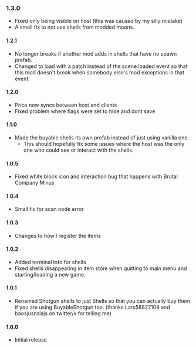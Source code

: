 ### 1.3.0
- Fixed only being visible on host (this was caused by my silly mistake)
- A small fix to not use shells from modded moons.

#### 1.2.1
- No longer breaks if another mod adds in shells that have no spawn prefab.
- Changed to load with a patch instead of the scene loaded event so that this mod doesn't break when somebody else's mod exceptions in that event.

#### 1.2.0
- Price now syncs between host and clients
- Fixed problem where flags were set to hide and dont save

#### 1.1.0
- Made the buyable shells its own prefab instead of just using vanilla one.
     - This should hopefully fix some issues where the host was the only one who could see or interact with the shells.

#### 1.0.5
- Fixed white block icon and interaction bug that happens with Brutal Company Minus

#### 1.0.4
- Small fix for scan node error

#### 1.0.3
- Changes to how I register the items

#### 1.0.2
- Added terminal info for shells
- Fixed shells disappearing in item store when quitting to main menu and starting/loading a new game.

#### 1.0.1
- Renamed Shotgun shells to just Shells so that you can actually buy them if you are using BuyableShotgun too. (thanks Lars58827109 and baosjusnsiajs on twitter/x for telling me)

#### 1.0.0
- Initial release